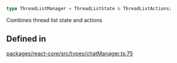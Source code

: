 ```ts
type ThreadListManager = ThreadListState & ThreadListActions;
```

Combines thread list state and actions

## Defined in

[packages/react-core/src/types/chatManager.ts:75](https://github.com/thesysdev/crayonai/blob/868f459d859250eef3283635b1127c3c68c35546/js/packages/react-core/src/types/chatManager.ts#L75)
